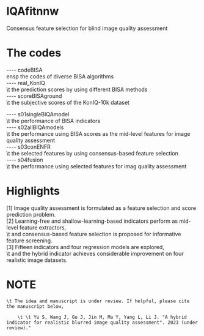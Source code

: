 
# IQAfitnnw
Consensus feature selection for blind image quality assessment


# The codes

  ---- codeBISA  
          ensp the codes of diverse BISA algorithms  
  ---- real_KonIQ  
          \t the prediction scores by using different BISA methods  
  ---- scoreBISAground  
          \t the subjective scores of the KonIQ-10k dataset  

  ---- s01singleBIQAmodel  
          \t the performance of BISA indicators  
  ---- s02allBIQAmodels  
          \t the performance using BISA scores as the mid-level features for image quality assessment  
  ---- s03conENFR  
          \t the selected features by using consensus-based feature selection  
  ---- s04fusion  
          \t the performance using selected features for imag quality assessment  

# Highlights
  [1] Image quality assessment is formulated as a feature selection and score prediction problem.   
  [2] Learning-free and shallow-learning-based indicators perform as mid-level feature extractors,   
          \t and consensus-based feature selection is proposed for informative feature screening.  
  [3] Fifteen indicators and four regression models are explored,   
          \t and the hybrid indicator achieves considerable improvement on four realistic image datasets.  

# NOTE
    \t The idea and manuscript is under review. If helpful, please cite the manuscript below,  
    
        \t \t Yu S, Wang J, Gu J, Jin M, Ma Y, Yang L, Li J. "A hybrid indicator for realistic blurred image quality assessment". 2023 (under review)."  
